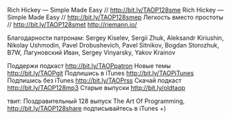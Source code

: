 

Rich Hickey — Simple Made Easy // http://bit.ly/TAOP128sme
Rich Hickey — Simple Made Easy // http://bit.ly/TAOP128smep
Легкость вместо простоты // http://bit.ly/TAOP128smet
http://riemann.io/ 


Благодарности патронам: Sergey Kiselev, Sergii Zhuk, Aleksandr Kiriushin, Nikolay Ushmodin, Pavel Drobushevich, Pavel Sitnikov, Bogdan Storozhuk, B7W, Лагуновский Иван, Sergey Vinyarsky, Yakov Krainov

Поддержи подкаст http://bit.ly/TAOPpatron
Новые темы http://bit.ly/TAOPgit
Подпишись в iTunes http://bit.ly/TAOPiTunes
Подпишись без iTunes http://bit.ly/TAOPrss
Скачай подкаст http://bit.ly/TAOP128mp3
Старые выпуски http://bit.ly/oldtaop


твит: 
Поздравительный 128 выпуск The Art Of Programming, http://bit.ly/TAOP128share  подписывайтесь в iTunes +)